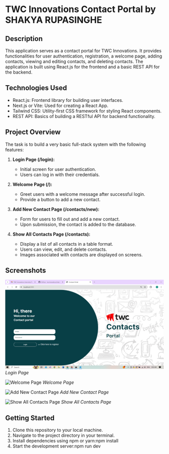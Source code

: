 # TWC Innovations Contact Portal by SHAKYA RUPASINGHE

## Description
This application serves as a contact portal for TWC Innovations. It provides functionalities for user authentication, registration, a welcome page, adding contacts, viewing and editing contacts, and deleting contacts. The application is built using React.js for the frontend and a basic REST API for the backend.

## Technologies Used
- React.js: Frontend library for building user interfaces.
- Next.js or Vite: Used for creating a React App.
- Tailwind CSS: Utility-first CSS framework for styling React components.
- REST API: Basics of building a RESTful API for backend functionality.

## Project Overview
The task is to build a very basic full-stack system with the following features:

1. **Login Page (/login):**
   - Initial screen for user authentication.
   - Users can log in with their credentials.

2. **Welcome Page (/):**
   - Greet users with a welcome message after successful login.
   - Provide a button to add a new contact.

3. **Add New Contact Page (/contacts/new):**
   - Form for users to fill out and add a new contact.
   - Upon submission, the contact is added to the database.

4. **Show All Contacts Page (/contacts):**
   - Display a list of all contacts in a table format.
   - Users can view, edit, and delete contacts.
   - Images associated with contacts are displayed on screens.

## Screenshots
![Login Page](/screenshots/Screenshot%20(600).png)
*Login Page*

![Welcome Page](/screenshots/Screenshot(601).png)
*Welcome Page*

![Add New Contact Page](/screenshots/add_contact.png)
*Add New Contact Page*

![Show All Contacts Page](/screenshots/show_contacts.png)
*Show All Contacts Page*

## Getting Started
1. Clone this repository to your local machine.
2. Navigate to the project directory in your terminal.
3. Install dependencies using npm or yarn:npm install
4. Start the development server:npm run dev

